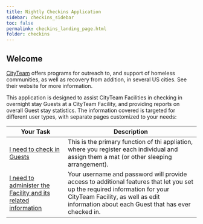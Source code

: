 ```yaml
---
title: Nightly Checkins Application
sidebar: checkins_sidebar
toc: false
permalink: checkins_landing_page.html
folder: checkins
---
```


## Welcome

[CityTeam](https://cityteam.org) offers programs for outreach to, and
support of homeless communities, as well as recovery from addition,
in several US cities.  See their website for more information.

This application is designed to assist CityTeam Facilities in checking in
overnight stay Guests at a CityTeam Facility, and providing reports on
overall Guest stay statistics.  The information covered is targeted for
different user types, with separate pages customized to your needs:

| Your Task | Description |
| --------- | ----------- |
| [I need to check in Guests](checkins_user_overview) | This is the primary function of thi appliation, where you register each individual and assign them a mat (or other sleeping arrangement). |
| [I need to administer the Facility and its related information](checkins_admin_overview) | Your username and password will provide access to additional features that let you set up the required information for your CityTeam Facility, as well as edit information about each Guest that has ever checked in. |

